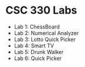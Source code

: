 # CSC 330 Labs

- Lab 1: ChessBoard
- Lab 2: Numerical Analyzer
- Lab 3: Lotto Quick Picker
- Lab 4: Smart TV
- Lab 5: Drunk Walker
- Lab 6: Quick Picker
